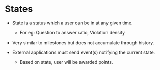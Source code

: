 # States

* State is a status which a user can be in at any given time.
  * For eg: Question to answer ratio, Violation density
 
* Very similar to milestones but does not accumulate through history.
* External applications must send event(s) notifying the current state.
  * Based on state, user will be awarded points.
